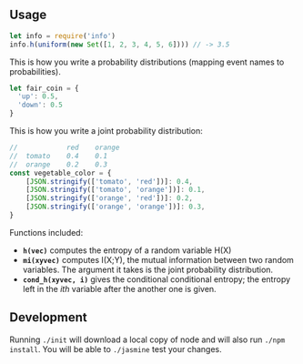 ## Usage

```javascript
let info = require('info')
info.h(uniform(new Set([1, 2, 3, 4, 5, 6]))) // -> 3.5
```

This is how you write a probability distributions
(mapping event names to probabilities).
```javascript
let fair_coin = {
  'up': 0.5,
  'down': 0.5
}
```

This is how you write a joint probability distribution:
```javascript
//            red    orange 
//  tomato    0.4    0.1
//  orange    0.2    0.3
const vegetable_color = {
    [JSON.stringify(['tomato', 'red'])]: 0.4,
    [JSON.stringify(['tomato', 'orange'])]: 0.1,
    [JSON.stringify(['orange', 'red'])]: 0.2,
    [JSON.stringify(['orange', 'orange'])]: 0.3,
}
```

Functions included:
* **`h(vec)`** computes the entropy of a random variable H(X)
* **`mi(xyvec)`** computes I(X;Y), the mutual information between 
two random variables. The argument it takes
is the joint probability distribution.
* **`cond_h(xyvec, i)`** gives the conditional conditional entropy;
the entropy left in the *ith* variable after the another one is given.


## Development
Running `./init` will download a local copy of node and will also
run `./npm install`. You will be able to `./jasmine` test 
your changes.
